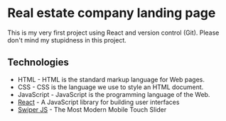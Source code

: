 # Real estate company landing page
This is my very first project using React and version control (Git). Please don't mind my stupidness in this project.
<br>

## Technologies
<ul>
  <li>HTML - HTML is the standard markup language for Web pages.</li>
  <li>CSS - CSS is the language we use to style an HTML document.</li>
  <li>JavaScript - JavaScript is the programming language of the Web.</li>
  <li><a href="https://reactjs.org/">React</a> - A JavaScript library for building user interfaces</li>
  <li><a href="https://swiperjs.com/">Swiper JS</a> - The Most Modern Mobile Touch Slider</li>
 </ul>
